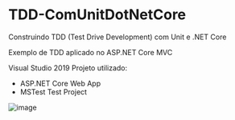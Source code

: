 # TDD-ComUnitDotNetCore
Construindo TDD (Test Drive Development) com Unit e .NET Core

Exemplo de TDD aplicado no ASP.NET Core MVC

Visual Studio 2019
Projeto utilizado: 
- ASP.NET Core Web App
- MSTest Test Project

![image](https://github.com/antoniofs1608/TDD-ComUnitDotNetCore/assets/43965969/dbf97015-c97b-4cf4-9d81-ba84dd570620)

